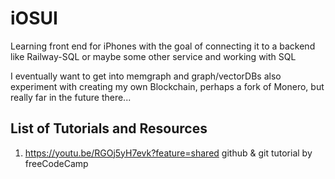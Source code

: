 # iOSUI
Learning front end for iPhones
with the goal of connecting it to a backend like Railway-SQL 
or maybe some other service and working with SQL

I eventually want to get into memgraph and graph/vectorDBs 
also experiment with creating my own Blockchain, perhaps a fork of Monero, but really far in the future there...

## List of Tutorials and Resources
1. https://youtu.be/RGOj5yH7evk?feature=shared 
github & git tutorial by freeCodeCamp
 
